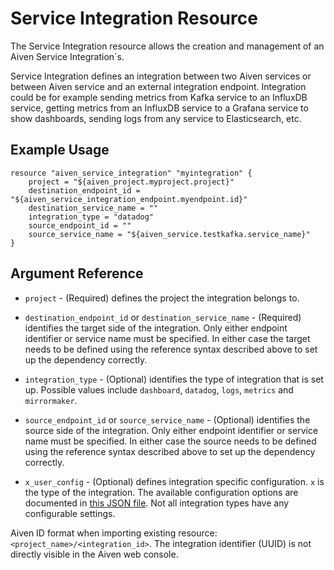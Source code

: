 # Service Integration Resource

The Service Integration resource allows the creation and management of an Aiven Service Integration`s.

Service Integration defines an integration between two Aiven services or between Aiven
service and an external integration endpoint. Integration could be for example sending
metrics from Kafka service to an InfluxDB service, getting metrics from an InfluxDB
service to a Grafana service to show dashboards, sending logs from any service to
Elasticsearch, etc.

## Example Usage

```hcl
resource "aiven_service_integration" "myintegration" {
    project = "${aiven_project.myproject.project}"
    destination_endpoint_id = "${aiven_service_integration_endpoint.myendpoint.id}"
    destination_service_name = ""
    integration_type = "datadog"
    source_endpoint_id = ""
    source_service_name = "${aiven_service.testkafka.service_name}"
}
```

## Argument Reference

* `project` - (Required) defines the project the integration belongs to.

* `destination_endpoint_id` or `destination_service_name` - (Required) identifies the target side of
the integration. Only either endpoint identifier or service name must be specified. In
either case the target needs to be defined using the reference syntax described above to
set up the dependency correctly.

* `integration_type` - (Optional) identifies the type of integration that is set up. Possible values
include `dashboard`, `datadog`, `logs`, `metrics` and `mirrormaker`.

* `source_endpoint_id` or `source_service_name` - (Optional) identifies the source side of the
integration. Only either endpoint identifier or service name must be specified. In either
case the source needs to be defined using the reference syntax described above to set up
the dependency correctly.

* `x_user_config` - (Optional) defines integration specific configuration. `x` is the type of the
integration. The available configuration options are documented in
[this JSON file](../../aiven/templates/integrations_user_config_schema.json). Not all integration
types have any configurable settings.

Aiven ID format when importing existing resource: `<project_name>/<integration_id>`.
The integration identifier (UUID) is not directly visible in the Aiven web console.